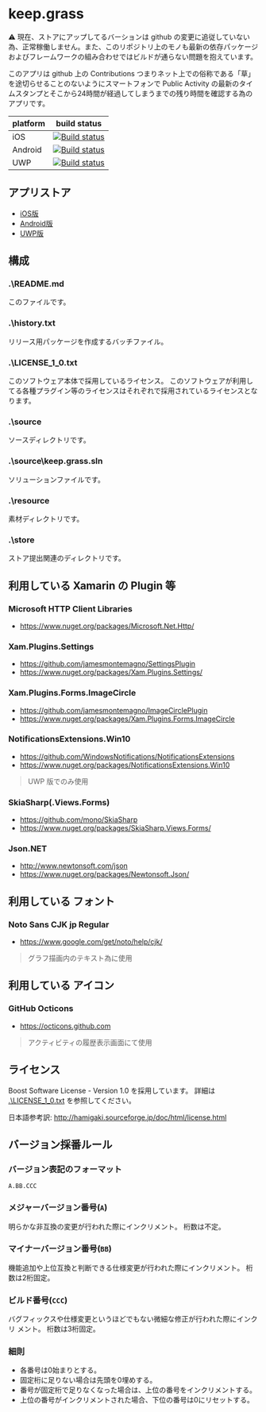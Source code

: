 ﻿# keep.grass

⚠ 現在、ストアにアップしてるバーションは github の変更に追従していない為、正常稼働しません。また、このリポジトリ上のモノも最新の依存パッケージおよびフレームワークの組み合わせではビルドが通らない問題を抱えています。

このアプリは github 上の Contributions つまりネット上での俗称である「草」を途切らせることのないようにスマートフォンで Public Activity の最新のタイムスタンプとそこから24時間が経過してしまうまでの残り時間を確認する為のアプリです。

|platform|build status|
|-|-|
|iOS|[![Build status](https://build.appcenter.ms/v0.1/apps/af0849f1-9407-463a-b75d-6c5f52b25bb8/branches/master/badge)](https://appcenter.ms)|
|Android|[![Build status](https://build.appcenter.ms/v0.1/apps/6ffce19d-f967-478a-8cfc-e6a8a5fc5a08/branches/master/badge)](https://appcenter.ms)|
|UWP|[![Build status](https://build.appcenter.ms/v0.1/apps/23ea7a36-fb5e-44c7-b68c-96556a5b498a/branches/master/badge)](https://appcenter.ms)|

## アプリストア

* [iOS版](https://itunes.apple.com/us/app/keep.grass/id1170833136?l=ja&ls=1&mt=8)
* [Android版](https://play.google.com/store/apps/details?id=net.trickpalace.keep_grass)
* [UWP版](https://www.microsoft.com/store/apps/9nblggh51p1m)

## 構成

### .\README.md

このファイルです。

### .\history.txt

リリース用パッケージを作成するバッチファイル。

### .\LICENSE_1_0.txt

このソフトウェア本体で採用しているライセンス。
このソフトウェアが利用してる各種プラグイン等のライセンスはそれぞれで採用されているライセンスとなります。

### .\source

ソースディレクトリです。

### .\source\keep.grass.sln

ソリューションファイルです。

### .\resource

素材ディレクトリです。

### .\store

ストア提出関連のディレクトリです。

## 利用している Xamarin の Plugin 等

### Microsoft HTTP Client Libraries

* https://www.nuget.org/packages/Microsoft.Net.Http/

### Xam.Plugins.Settings

* https://github.com/jamesmontemagno/SettingsPlugin
* https://www.nuget.org/packages/Xam.Plugins.Settings/

### Xam.Plugins.Forms.ImageCircle

* https://github.com/jamesmontemagno/ImageCirclePlugin
* https://www.nuget.org/packages/Xam.Plugins.Forms.ImageCircle

### NotificationsExtensions.Win10

* https://github.com/WindowsNotifications/NotificationsExtensions
* https://www.nuget.org/packages/NotificationsExtensions.Win10

> UWP 版でのみ使用

### SkiaSharp(.Views.Forms)

* https://github.com/mono/SkiaSharp
* https://www.nuget.org/packages/SkiaSharp.Views.Forms/

### Json\.NET

* http://www.newtonsoft.com/json
* https://www.nuget.org/packages/Newtonsoft.Json/

## 利用している フォント

### Noto Sans CJK jp Regular

* https://www.google.com/get/noto/help/cjk/

> グラフ描画内のテキスト為に使用

## 利用している アイコン

### GitHub Octicons

* https://octicons.github.com

> アクティビティの履歴表示画面にて使用

## ライセンス

Boost Software License - Version 1.0 を採用しています。
詳細は [.\LICENSE_1_0.txt](./LICENSE_1_0.txt) を参照してください。

日本語参考訳: http://hamigaki.sourceforge.jp/doc/html/license.html

## バージョン採番ルール

### バージョン表記のフォーマット

`A.BB.CCC`

### メジャーバージョン番号(`A`)

明らかな非互換の変更が行われた際にインクリメント。
桁数は不定。

### マイナーバージョン番号(`BB`)

機能追加や上位互換と判断できる仕様変更が行われた際にインクリメント。
桁数は2桁固定。

### ビルド番号(`CCC`)

バグフィックスや仕様変更というほどでもない微細な修正が行われた際にインクリ
メント。
桁数は3桁固定。

### 細則

* 各番号は0始まりとする。
* 固定桁に足りない場合は先頭を0埋めする。
* 番号が固定桁で足りなくなった場合は、上位の番号をインクリメントする。
* 上位の番号がインクリメントされた場合、下位の番号は0にリセットする。
